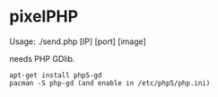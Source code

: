 pixelPHP
=======
Usage: 
./send.php [IP] [port] [image]

needs PHP GDlib. 
```
apt-get install php5-gd
pacman -S php-gd (and enable in /etc/php5/php.ini)
```
